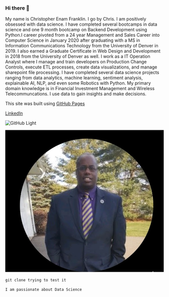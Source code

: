 ### Hi there 👋

My name is Christopher Enam Franklin. I go by Chris. I am positively obsessed with data science. I have completed several bootcamps in data science and one 9 month bootcamp on Backend Development using Python.I career pivoted from a 24 year Management and Sales Career into Computer Science in January 2020 after graduating with a MS in Information Communications Technology from the University of Denver in 2019. I also earned a Graduate Certificate in Web Design and Development in 2018 from the University of Denver as well. I work as a IT Operation Analyst where I manage and train developers on Production Change Controls, execute ETL processes, create data visualizations, and manage sharepoint file processing. I have completed several data science projects ranging from data analytics, machine learning, sentiment analysis, explainable AI, NLP, and even some Robotics with Python. My primary domain knowledge is in Financial Investment Management and Wireless Telecommuncations. I use data to gain insights and make decisions.

This site was built using [GitHub Pages](https://pages.github.com/)

[LinkedIn](https://www.linkedin.com/in/christopherefranklin)

![GitHub Light](https://github.com/github-light.png#gh-dark-mode-only)

![Chris Profile Picture](images/ChrisProfile.PNG)

```
git clone trying to test it

```
```
I am passionate about Data Science

```
<!--
**cef1911/cef1911** is a ✨ _special_ ✨ repository because its `README.md` (this file) appears on your GitHub profile.

Here are some ideas to get you started:

- 🔭 I’m currently working on ...
- 🌱 I’m currently learning ...
- 👯 I’m looking to collaborate on ...
- 🤔 I’m looking for help with ...
- 💬 Ask me about ...
- 📫 How to reach me: ...
- 😄 Pronouns: ...
- ⚡ Fun fact: ...
-->
